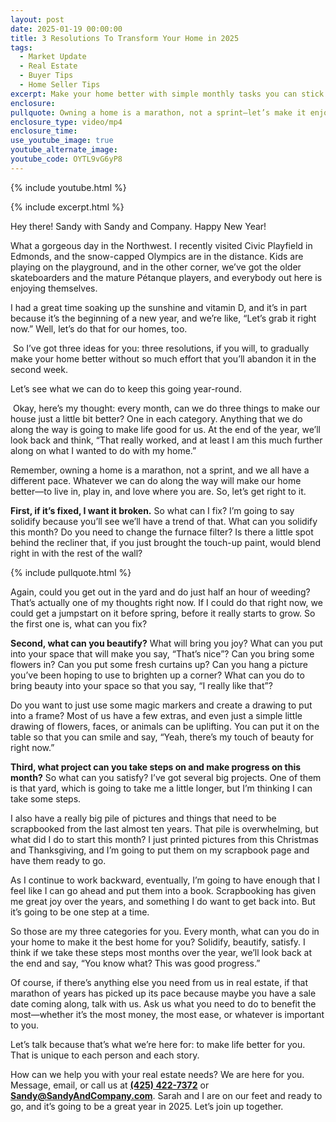 ```yaml
---
layout: post
date: 2025-01-19 00:00:00
title: 3 Resolutions To Transform Your Home in 2025
tags:
  - Market Update
  - Real Estate
  - Buyer Tips
  - Home Seller Tips
excerpt: Make your home better with simple monthly tasks you can stick to.
enclosure:
pullquote: Owning a home is a marathon, not a sprint—let’s make it enjoyable.
enclosure_type: video/mp4
enclosure_time:
use_youtube_image: true
youtube_alternate_image:
youtube_code: OYTL9vG6yP8
---
```

{% include youtube.html %}

{% include excerpt.html %}

Hey there! Sandy with Sandy and Company. Happy New Year!&nbsp;

What a gorgeous day in the Northwest. I recently visited Civic Playfield in Edmonds, and the snow-capped Olympics are in the distance. Kids are playing on the playground, and in the other corner, we’ve got the older skateboarders and the mature Pétanque players, and everybody out here is enjoying themselves.&nbsp;

I had a great time soaking up the sunshine and vitamin D, and it’s in part because it’s the beginning of a new year, and we’re like, “Let’s grab it right now.” Well, let’s do that for our homes, too.

&nbsp;So I’ve got three ideas for you: three resolutions, if you will, to gradually make your home better without so much effort that you’ll abandon it in the second week.&nbsp;

Let’s see what we can do to keep this going year-round.

&nbsp;Okay, here’s my thought: every month, can we do three things to make our house just a little bit better? One in each category. Anything that we do along the way is going to make life good for us. At the end of the year, we’ll look back and think, “That really worked, and at least I am this much further along on what I wanted to do with my home.”

Remember, owning a home is a marathon, not a sprint, and we all have a different pace. Whatever we can do along the way will make our home better—to live in, play in, and love where you are. So, let’s get right to it.

**First, if it’s fixed, I want it broken.** So what can I fix? I’m going to say solidify because you’ll see we’ll have a trend of that. What can you solidify this month? Do you need to change the furnace filter? Is there a little spot behind the recliner that, if you just brought the touch-up paint, would blend right in with the rest of the wall?

{% include pullquote.html %}

Again, could you get out in the yard and do just half an hour of weeding? That’s actually one of my thoughts right now. If I could do that right now, we could get a jumpstart on it before spring, before it really starts to grow. So the first one is, what can you fix?

**Second, what can you beautify?** What will bring you joy? What can you put into your space that will make you say, “That’s nice”? Can you bring some flowers in? Can you put some fresh curtains up? Can you hang a picture you’ve been hoping to use to brighten up a corner? What can you do to bring beauty into your space so that you say, “I really like that”?

Do you want to just use some magic markers and create a drawing to put into a frame? Most of us have a few extras, and even just a simple little drawing of flowers, faces, or animals can be uplifting. You can put it on the table so that you can smile and say, “Yeah, there’s my touch of beauty for right now.”

**Third, what project can you take steps on and make progress on this month?** So what can you satisfy? I’ve got several big projects. One of them is that yard, which is going to take me a little longer, but I’m thinking I can take some steps.

I also have a really big pile of pictures and things that need to be scrapbooked from the last almost ten years. That pile is overwhelming, but what did I do to start this month? I just printed pictures from this Christmas and Thanksgiving, and I’m going to put them on my scrapbook page and have them ready to go.

As I continue to work backward, eventually, I’m going to have enough that I feel like I can go ahead and put them into a book. Scrapbooking has given me great joy over the years, and something I do want to get back into. But it’s going to be one step at a time.

So those are my three categories for you. Every month, what can you do in your home to make it the best home for you? Solidify, beautify, satisfy. I think if we take these steps most months over the year, we’ll look back at the end and say, “You know what? This was good progress.”

Of course, if there’s anything else you need from us in real estate, if that marathon of years has picked up its pace because maybe you have a sale date coming along, talk with us. Ask us what you need to do to benefit the most—whether it’s the most money, the most ease, or whatever is important to you.

Let’s talk because that’s what we’re here for: to make life better for you. That is unique to each person and each story.

How can we help you with your real estate needs? We are here for you. Message, email, or call us at [**(425) 422-7372**](tel:4254227372) or [**Sandy@SandyAndCompany.com**](mailto:Sandy@SandyAndCompany.com). Sarah and I are on our feet and ready to go, and it’s going to be a great year in 2025. Let’s join up together.
